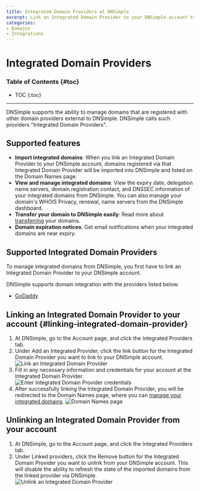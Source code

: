 ```yaml
---
title: Integrated Domain Providers at DNSimple
excerpt: Link an Integrated Domain Provider to your DNSimple account to manage domains at other domain providers, from within DNSimple.
categories:
- Domains
- Integrations
---
```


# Integrated Domain Providers

### Table of Contents {#toc}

* TOC
{:toc}

---

DNSimple supports the ability to manage domains that are registered with other domain providers external to DNSimple. DNSimple calls such providers "Integrated Domain Providers".

## Supported features

- **Import integrated domains**: When you link an Integrated Domain Provider to your DNSimple account, domains registered via that Integrated Domain Provider will be imported into DNSimple and listed on the Domain Names page.
- **View and manage integrated domains**: View the expiry date, delegation name servers, domain registration contact, and DNSSEC information of your integrated domains from DNSimple. You can also manage your domain's WHOIS Privacy, renewal, name servers from the DNSimple dashboard.
- **Transfer your domain to DNSimple easily**: Read more about [transferring](/articles/integrated-domain-provider-transfer-domain/) your domains.
- **Domain expiration notices**: Get email notifications when your integrated domains are near expiry.

## Supported Integrated Domain Providers

To manage integrated domains from DNSimple, you first have to link an Integrated Domain Provider to your DNSimple account.

DNSimple supports domain integration with the providers listed below.

- [GoDaddy](/articles/integrated-domain-provider-godaddy/)

## Linking an Integrated Domain Provider to your account {#linking-integrated-domain-provider}

1. At DNSimple, go to the <label>Account</label> page, and click the <label>Integrated Providers</label> tab.
1. Under <label>Add an Integrated Provider<label>, click the link button for the Integrated Domain Provider you want to link to your DNSimple account.
![Link an Integrated Domain Provider](/files/account-integrated-domain-provider-link.png)
1. Fill in any necessary information and credentials for your account at the Integrated Domain Provider.
![Enter Integrated Domain Provider credentials](/files/account-integrated-domain-provider-link-credentials.png)
1. After successfully linking the Integrated Domain Provider, you will be redirected to the Domain Names page, where you can [manage your integrated domains](/articles/managing-integrated-domains/).
![Domain Names page](/files/domain-names.png)

## Unlinking an Integrated Domain Provider from your account

1. At DNSimple, go to the <label>Account</label> page, and click the <label>Integrated Providers</label> tab.
1. Under <label>Linked providers<label>, click the <label>Remove</label> button for the Integrated Domain Provider you want to unlink from your DNSimple account. This will disable the ability to refresh the state of the imported domains from the linked provider via DNSimple.
![Unlink an Integrated Domain Provider](/files/account-integrated-domain-provider-unlink.png)
